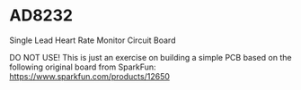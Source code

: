 # AD8232
Single Lead Heart Rate Monitor Circuit Board

DO NOT USE!  This is just an exercise on building a simple PCB based on the following original board from SparkFun: https://www.sparkfun.com/products/12650
